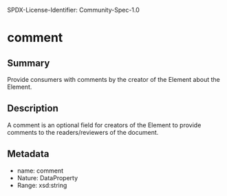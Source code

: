 SPDX-License-Identifier: Community-Spec-1.0

# comment

## Summary

Provide consumers with comments by the creator of the Element about the Element.

## Description

A comment is an optional field for creators of the Element to provide comments
to the readers/reviewers of the document.

## Metadata

- name: comment
- Nature: DataProperty
- Range: xsd:string

